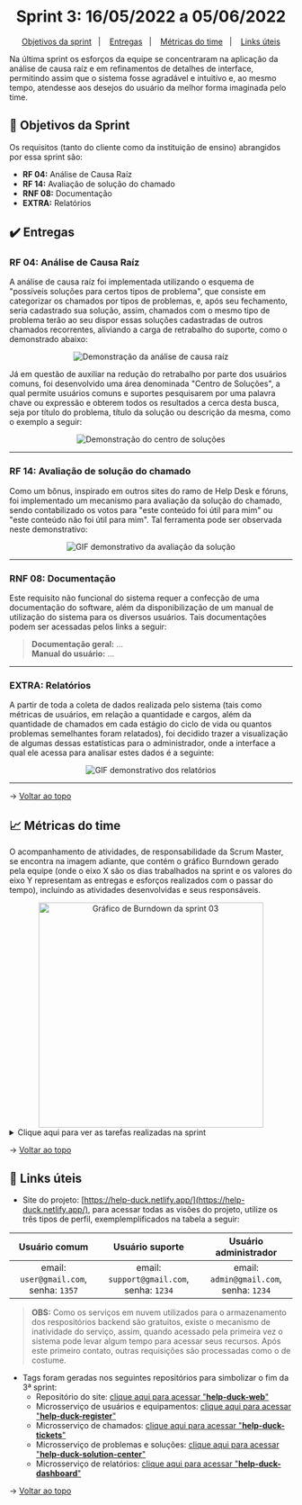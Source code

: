 <span id="topo">

<h1 align="center">Sprint 3: 16/05/2022 a 05/06/2022</h1>

<p align="center">
    <a href="#objetivos">Objetivos da sprint</a> &nbsp |&nbsp &nbsp
    <a href="#entregas">Entregas</a> &nbsp |&nbsp &nbsp
    <a href="#metricas">Métricas do time</a> &nbsp |&nbsp &nbsp
    <a href="#links">Links úteis</a>
</p>

Na última sprint os esforços da equipe se concentraram na aplicação da análise de causa raíz e em refinamentos de detalhes de interface, permitindo assim que o sistema fosse agradável e intuitivo e, ao mesmo tempo, atendesse aos desejos do usuário da melhor forma imaginada pelo time.

<span id="objetivos">
    
## :dart: Objetivos da Sprint
Os requisitos (tanto do cliente como da instituição de ensino) abrangidos por essa sprint são:
- **RF 04:** Análise de Causa Raíz
- **RF 14:** Avaliação de solução do chamado
- **RNF 08:** Documentação
- **EXTRA:** Relatórios

<span id="entregas">
        
## :heavy_check_mark: Entregas

### RF 04: Análise de Causa Raíz

A análise de causa raíz foi implementada utilizando o esquema de "possíveis soluções para certos tipos de problema", que consiste em categorizar os chamados por tipos de problemas, e, após seu fechamento, seria cadastrado sua solução, assim, chamados com o mesmo tipo de problema terão ao seu dispor essas soluções cadastradas de outros chamados recorrentes, aliviando a carga de retrabalho do suporte, como o demonstrado abaixo:

<div align="center">
    <img src="https://user-images.githubusercontent.com/69374340/172081029-eb1b07d3-0329-4dd2-9555-47cef3927551.gif" alt="Demonstração da análise de causa raíz">
</div>

Já em questão de auxiliar na redução do retrabalho por parte dos usuários comuns, foi desenvolvido uma área denominada "Centro de Soluções", a qual permite usuários comuns e suportes pesquisarem por uma palavra chave ou expressão e obterem todos os resultados a cerca desta busca, seja por título do problema, título da solução ou descrição da mesma, como o exemplo a seguir:

<div align="center">
    <img src="https://user-images.githubusercontent.com/69374340/172081062-07d3481e-3134-4be0-9d8e-48ba198ecbad.gif" alt="Demonstração do centro de soluções">
</div>

---

### RF 14: Avaliação de solução do chamado

Como um bônus, inspirado em outros sites do ramo de Help Desk e fóruns, foi implementado um mecanismo para avaliação da solução do chamado, sendo contabilizado os votos para "este conteúdo foi útil para mim" ou "este conteúdo não foi útil para mim". Tal ferramenta pode ser observada neste demonstrativo:

<div align="center">
    <img src="https://user-images.githubusercontent.com/69374340/172081087-91ce72f9-2d2b-4efb-90dc-54f593919b9c.gif" alt="GIF demonstrativo da avaliação da solução">
</div>

---

### RNF 08: Documentação

Este requisito não funcional do sistema requer a confecção de uma documentação do software, além da disponibilização de um manual de utilização do sistema para os diversos usuários. Tais documentações podem ser acessadas pelos links a seguir:

> **Documentação geral:** ... <br>
> **Manual do usuário:** ...

---

### EXTRA: Relatórios

A partir de toda a coleta de dados realizada pelo sistema (tais como métricas de usuários, em relação a quantidade e cargos, além da quantidade de chamados em cada estágio do ciclo de vida ou quantos problemas semelhantes foram relatados), foi decidido trazer a visualização de algumas dessas estatísticas para o administrador, onde a interface a qual ele acessa para analisar estes dados é a seguinte:

<div align="center">
    <img src="https://user-images.githubusercontent.com/69374340/172081104-b82f1a58-d0c8-4722-bee6-ea59430f88d3.gif" alt="GIF demonstrativo dos relatórios">
</div>

---

→ [Voltar ao topo](#topo)

<span id="metricas">

## :chart_with_upwards_trend: Métricas do time

O acompanhamento de atividades, de responsabilidade da Scrum Master, se encontra na imagem adiante, que contém o gráfico Burndown gerado pela equipe (onde o eixo X são os dias trabalhados na sprint e os valores do eixo Y representam as entregas e esforços realizados com o passar do tempo), incluindo as atividades desenvolvidas e seus responsáveis.

<div align="center">
    <img width="400px" src="https://user-images.githubusercontent.com/69374340/172081153-1c256e87-1841-482a-bbb0-27dfbd936678.png" alt="Gráfico de Burndown da sprint 03">
</div> 
    
<details>
   <summary>Clique aqui para ver as tarefas realizadas na sprint</summary>
   <img src="https://user-images.githubusercontent.com/69374340/172081677-2ae07af0-7449-4a75-a413-432d3bc2242c.png">
</details>

→ [Voltar ao topo](#topo)

<span id="links">
    
## :link: Links úteis

- Site do projeto: [https://help-duck.netlify.app/](https://help-duck.netlify.app/), para acessar todas as visões do projeto, utilize os três tipos de perfil, exemplemplificados na tabela a seguir:
    
<div align="center">
    
|             Usuário comum              |              Usuário suporte              |          Usuário administrador          |
| :------------------------------------: | :---------------------------------------: | :-------------------------------------: |
| email: `user@gmail.com`, senha: `1357` | email: `support@gmail.com`, senha: `1234` | email: `admin@gmail.com`, senha: `1234` |
</div>
    
> **OBS:** Como os serviços em nuvem utilizados para o armazenamento dos respositórios backend são gratuitos, existe o mecanismo de inatividade do serviço, assim, quando acessado pela primeira vez o sistema pode levar algum tempo para acessar seus recursos. Após este primeiro contato, outras requisições são processadas como o de costume.

- Tags foram geradas nos seguintes repositórios para simbolizar o fim da 3ª sprint:
  - Repositório do site: [clique aqui para acessar "**help-duck-web**"](https://github.com/The-Bugger-Ducks/help-duck-web)
  - Microsserviço de usuários e equipamentos: [clique aqui para acessar "**help-duck-register**"](https://github.com/The-Bugger-Ducks/help-duck-register)
  - Microsserviço de chamados: [clique aqui para acessar "**help-duck-tickets**"](https://github.com/The-Bugger-Ducks/help-duck-tickets)
  - Microsserviço de problemas e soluções: [clique aqui para acessar "**help-duck-solution-center**"](https://github.com/The-Bugger-Ducks/help-duck-solution-center)
  - Microsserviço de relatórios: [clique aqui para acessar "**help-duck-dashboard**"](https://github.com/The-Bugger-Ducks/help-duck-dashboard)

→ [Voltar ao topo](#topo)
